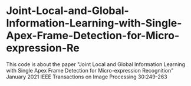 # Joint-Local-and-Global-Information-Learning-with-Single-Apex-Frame-Detection-for-Micro-expression-Re
This code is about the paper "Joint Local and Global Information Learning with Single Apex Frame Detection for Micro-expression Recognition" January 2021 IEEE Transactions on Image Processing 30:249-263
